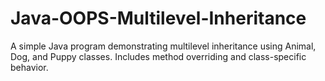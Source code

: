 # Java-OOPS-Multilevel-Inheritance
A simple Java program demonstrating multilevel inheritance using Animal, Dog, and Puppy classes. Includes method overriding and class-specific behavior.
